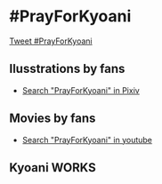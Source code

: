 # #PrayForKyoani

<a href="https://twitter.com/intent/tweet?button_hashtag=PrayForKyoani&ref_src=twsrc%5Etfw" class="twitter-hashtag-button" data-show-count="false">Tweet #PrayForKyoani</a>

## Ilusstrations by fans

- [Search "PrayForKyoani" in Pixiv](https://www.pixiv.net/search.php?s_mode=s_tag_full&word=PrayForKyoani)

## Movies by fans

- [Search "PrayForKyoani" in youtube](https://www.youtube.com/results?search_query=PrayForKyoani)

## Kyoani WORKS
